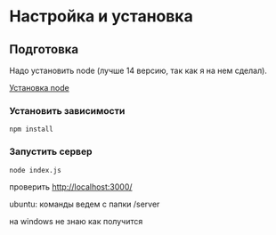 # Настройка и установка

## Подготовка

Надо установить node (лучше 14 версию, так как я на нем сделал).

[Установка node](https://nodejs.org/en/)

### Установить зависимости
```
npm install
```

### Запустить сервер
```
node index.js
```

проверить [http://localhost:3000/](http://localhost:3000/)

ubuntu: команды ведем с папки /server

на windows не знаю как получится